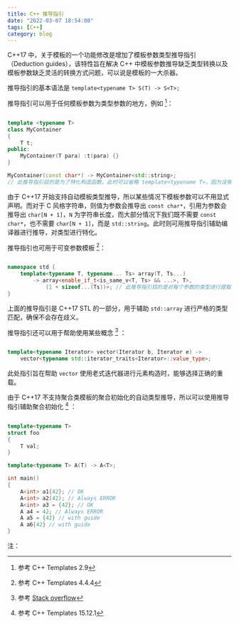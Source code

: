 ```yaml
---
title: C++ 推导指引
date: "2022-03-07 18:54:00"
tags: [C++]
category: blog
---
```


C++17 中，关于模板的一个功能修改是增加了模板参数类型推导指引（Deduction guides），该特性旨在解决 C++ 中模板参数推导缺乏类型转换以及模板参数缺乏灵活的转换方式问题，可以说是模板的一大杀器。

<!-- more -->

推导指引的基本语法是 `template<typename T> S(T) -> S<T>;`

推导指引可以用于任何模板参数为类型参数的地方，例如 [^1]：

[^1]: 参考 C++ Templates 2.9

```cpp

template <typename T>
class MyContainer
{
    T t;
public:
    MyContainer(T para) :t(para) {}
}

MyContainer(const char*) -> MyContainer<std::string>;
// 此推导指引目的是为了特化构造函数，此时可以省略 template<typename T>，因为没有 T 被使用

```

由于 C++17 开始支持自动模板类型推导，所以某些情况下模板参数可以不用显式声明。而对于 C 风格字符串，则值为参数会推导出 `const char*`，引用为参数会推导出 `char[N + 1]`，`N` 为字符串长度，而大部分情况下我们既不需要 `const char*`，也不需要 `char[N + 1]`，而是 `std::string`。此时则可用推导指引辅助编译器进行推导，对类型进行特化。

推导指引也可用于可变参数模板 [^2]：

[^2]: 参考 C++ Templates 4.4.4

```cpp

namespace std {
    template<typename T, typename... Ts> array(T, Ts...)
        -> array<enable_if_t<is_same_v<T, Ts> && ...>, T>,
            (1 + sizeof...(Ts))>; // 此推导指引目的是对每个参数的类型进行提取
}

```

上面的推导指引是 C++17 STL 的一部分，用于辅助 `std::array` 进行严格的类型匹配，确保不会存在歧义。

推导指引还可以用于帮助使用某些概念 [^3] ：

[^3]: 参考 [Stack overflow](https://stackoverflow.com/questions/40951697/what-are-template-deduction-guides-and-when-should-we-use-them)

```cpp

template<typename Iterator> vector(Iterator b, Iterator e) -> 
    vector<typename std::iterator_traits<Iterator>::value_type>;

```

此处指引旨在帮助 `vector` 使用老式迭代器进行元素构造时，能够选择正确的重载。

由于 C++17 不支持聚合类模板的聚合初始化的自动类型推导，所以可以使用推导指引辅助聚合初始化 [^4] ：

[^4]: 参考 C++ Templates 15.12.1

```cpp

template<typename T>
struct foo
{
    T val;
}

template<typename T> A(T) -> A<T>;

int main()
{
    A<int> a1{42}; // OK
    A<int> a2(42); // Always ERROR
    A<int> a3 = {42}; // OK
    A a4 = 42; // Always ERROR
    A a5 = {42} // with guide
    A a6{42} // with guide
}

```

<div class="ref-label">注：</div>
